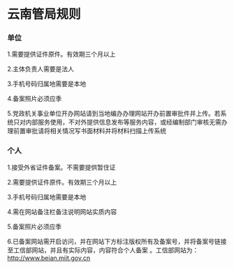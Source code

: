 

# 云南管局规则

### 单位

1.需要提供证件原件。有效期三个月以上                                                                                                              

2.主体负责人需要是法人                                                                                                                                               

3.手机号码归属地需要是本地                                                                                                                                    

4.备案照片必须应季                                                                                         

5.党政机关事业单位开办网站请到当地编办办理网站开办前置审批件并上传。若系统只对内部服务使用，不对外提供信息发布等服务内容，或经编制部门审核无需办理前置审批请将相关情况写书面材料并将材料扫描上传系统

### 个人

1.接受外省证件备案。不需要提供暂住证                                                                                                          

2.需要提供证件原件。有效期三个月以上                                                                                                                        

3.手机号码归属地需要是本地                                                                                                           

4.需在网站备注栏备注说明网站实质内容                                                                                     

5.备案照片必须应季                                                                                                 

6.已备案网站需开启访问，并在网站下方标注版权所有及备案号，并将备案号链接至工信部网站，并且有实际内容，内容符合个人备案 。工信部网站为：http://www.beian.miit.gov.cn